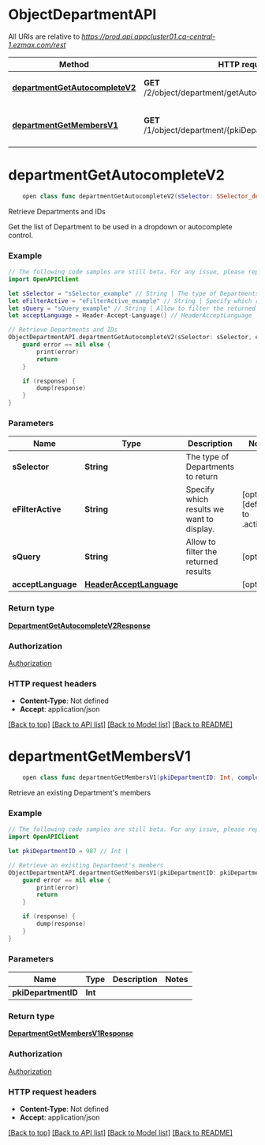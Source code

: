 # ObjectDepartmentAPI

All URIs are relative to *https://prod.api.appcluster01.ca-central-1.ezmax.com/rest*

Method | HTTP request | Description
------------- | ------------- | -------------
[**departmentGetAutocompleteV2**](ObjectDepartmentAPI.md#departmentgetautocompletev2) | **GET** /2/object/department/getAutocomplete/{sSelector} | Retrieve Departments and IDs
[**departmentGetMembersV1**](ObjectDepartmentAPI.md#departmentgetmembersv1) | **GET** /1/object/department/{pkiDepartmentID}/getMembers | Retrieve an existing Department&#39;s members


# **departmentGetAutocompleteV2**
```swift
    open class func departmentGetAutocompleteV2(sSelector: SSelector_departmentGetAutocompleteV2, eFilterActive: EFilterActive_departmentGetAutocompleteV2? = nil, sQuery: String? = nil, acceptLanguage: HeaderAcceptLanguage? = nil, completion: @escaping (_ data: DepartmentGetAutocompleteV2Response?, _ error: Error?) -> Void)
```

Retrieve Departments and IDs

Get the list of Department to be used in a dropdown or autocomplete control.

### Example
```swift
// The following code samples are still beta. For any issue, please report via http://github.com/OpenAPITools/openapi-generator/issues/new
import OpenAPIClient

let sSelector = "sSelector_example" // String | The type of Departments to return
let eFilterActive = "eFilterActive_example" // String | Specify which results we want to display. (optional) (default to .active)
let sQuery = "sQuery_example" // String | Allow to filter the returned results (optional)
let acceptLanguage = Header-Accept-Language() // HeaderAcceptLanguage |  (optional)

// Retrieve Departments and IDs
ObjectDepartmentAPI.departmentGetAutocompleteV2(sSelector: sSelector, eFilterActive: eFilterActive, sQuery: sQuery, acceptLanguage: acceptLanguage) { (response, error) in
    guard error == nil else {
        print(error)
        return
    }

    if (response) {
        dump(response)
    }
}
```

### Parameters

Name | Type | Description  | Notes
------------- | ------------- | ------------- | -------------
 **sSelector** | **String** | The type of Departments to return | 
 **eFilterActive** | **String** | Specify which results we want to display. | [optional] [default to .active]
 **sQuery** | **String** | Allow to filter the returned results | [optional] 
 **acceptLanguage** | [**HeaderAcceptLanguage**](.md) |  | [optional] 

### Return type

[**DepartmentGetAutocompleteV2Response**](DepartmentGetAutocompleteV2Response.md)

### Authorization

[Authorization](../README.md#Authorization)

### HTTP request headers

 - **Content-Type**: Not defined
 - **Accept**: application/json

[[Back to top]](#) [[Back to API list]](../README.md#documentation-for-api-endpoints) [[Back to Model list]](../README.md#documentation-for-models) [[Back to README]](../README.md)

# **departmentGetMembersV1**
```swift
    open class func departmentGetMembersV1(pkiDepartmentID: Int, completion: @escaping (_ data: DepartmentGetMembersV1Response?, _ error: Error?) -> Void)
```

Retrieve an existing Department's members



### Example
```swift
// The following code samples are still beta. For any issue, please report via http://github.com/OpenAPITools/openapi-generator/issues/new
import OpenAPIClient

let pkiDepartmentID = 987 // Int | 

// Retrieve an existing Department's members
ObjectDepartmentAPI.departmentGetMembersV1(pkiDepartmentID: pkiDepartmentID) { (response, error) in
    guard error == nil else {
        print(error)
        return
    }

    if (response) {
        dump(response)
    }
}
```

### Parameters

Name | Type | Description  | Notes
------------- | ------------- | ------------- | -------------
 **pkiDepartmentID** | **Int** |  | 

### Return type

[**DepartmentGetMembersV1Response**](DepartmentGetMembersV1Response.md)

### Authorization

[Authorization](../README.md#Authorization)

### HTTP request headers

 - **Content-Type**: Not defined
 - **Accept**: application/json

[[Back to top]](#) [[Back to API list]](../README.md#documentation-for-api-endpoints) [[Back to Model list]](../README.md#documentation-for-models) [[Back to README]](../README.md)

